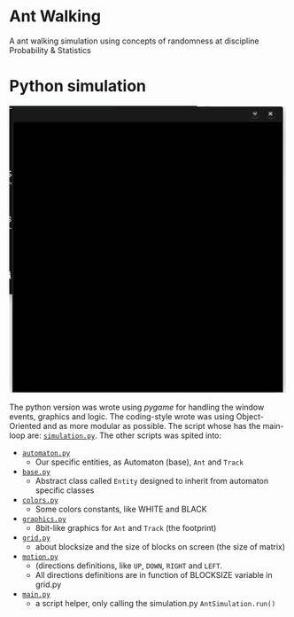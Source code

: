 Ant Walking
==========

A ant walking simulation using concepts of randomness at discipline Probability & Statistics

# Python simulation

![simulation](data/python-simulation.gif)

The python version was wrote using *pygame* for handling the window events, graphics and logic. The coding-style wrote was using Object-Oriented and as more modular as possible. The script whose has the main-loop are: [`simulation.py`](Python/simulation/simulation.py).  The other scripts was spited into: 

* [`automaton.py`](Python/simulation/automaton.py)
    - Our specific entities, as Automaton (base), `Ant` and `Track`
* [`base.py`](Python/simulation/base.py)
    - Abstract class called `Entity` designed to inherit from automaton specific classes
* [`colors.py`](Python/simulation/colors.py) 
    - Some colors constants, like WHITE and BLACK
* [`graphics.py`](Python/simulation/graphics.py)
    - 8bit-like graphics for `Ant` and `Track` (the footprint)
* [`grid.py`](Python/simulation/grid.py)
    - about blocksize and the size of blocks on screen (the size of matrix)
* [`motion.py`](Python/simulation/motion.py)
    - (directions definitions, like `UP`, `DOWN`, `RIGHT` and `LEFT`.
    - All directions definitions are in function of BLOCKSIZE variable in grid.py
* [`main.py`](Python/simulation/main.py)
    - a script helper, only calling the simulation.py `AntSimulation.run()`